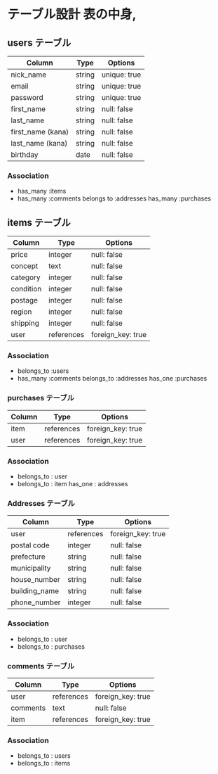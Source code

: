 # テーブル設計 表の中身,

## users テーブル

| Column               | Type      | Options        |
| -------------------- | --------- | -------------- |
| nick_name            | string    | unique: true   |
| email                | string    | unique: true   |
| password             | string    | unique: true   |
| first_name           | string    | null: false    |
| last_name            | string    | null: false    |
| first_name (kana)    | string    | null: false    |
| last_name (kana)     | string    | null: false    |
| birthday             | date      | null: false    |

### Association

- has_many    :items
- has_many    :comments
  belongs to  :addresses
  has_many    :purchases


## items テーブル

| Column               | Type        | Options           |
| -------------------- | ----------- | ----------------- |
| price                | integer     | null: false       |
| concept              | text        | null: false       |
| category             | integer     | null: false       |
| condition            | integer     | null: false       |
| postage              | integer     | null: false       |
| region               | integer     | null: false       |
| shipping             | integer     | null: false       |
| user                 | references  | foreign_key: true |  

### Association

- belongs_to    :users
- has_many      :comments
  belongs_to    :addresses
  has_one       :purchases




### purchases テーブル

| Column      | Type       | Options           |
| ----------- | ---------- | ----------------- |
| item        | references | foreign_key: true |
| user        | references | foreign_key: true |

### Association
- belongs_to : user
- belongs_to : item
  has_one    : addresses


### Addresses テーブル

| Column               | Type        | Options           |
| -------------------- | ---------   | ----------------- |
| user                 | references  | foreign_key: true |
| postal code          | integer     | null: false       |
| prefecture           | string      | null: false       |
| municipality         | string      | null: false       |
| house_number         | string      | null: false       |
| building_name        | string      | null: false       |
| phone_number         | integer     | null: false       |

### Association
- belongs_to : user
- belongs_to : purchases



### comments テーブル

| Column      | Type       | Options           |
| ----------- | ---------- | ----------------- |
| user        | references | foreign_key: true |
| comments    | text       | null: false       |
| item        | references | foreign_key: true |

### Association
- belongs_to : users
- belongs_to : items



